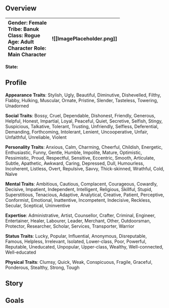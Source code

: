 
## Overview

| **Gender**: Female<br>**Tribe**: Banuk<br>**Class**: Rogue<br>**Age**: Adult<br>**Character Role**: <br>Main Character | ![[ImagePlaceholder.png]] |
| :--------------------------------------------------------------------------------------------------------------------- | ------------------------- |

**State:** 
## Profile
**Appearance Traits**: Stylish, Ugly, Beautiful, Diminutive, Dishevelled, Filthy, Flabby, Hulking, Muscular, Ornate, Pristine, Slender, Tasteless, Towering, Unadorned

**Social Traits**: Bossy, Cruel, Dependable, Dishonest, Friendly, Generous, Helpful, Honest, Impartial, Loyal, Peaceful, Quiet, Secretive, Selfish, Stingy, Suspicious, Talkative, Tolerant, Trusting, Unfriendly, Selfless, Deferential, Demanding, Forthcoming, Intolerant, Lenient, Uncooperative, Unfair, Unfaithful, Unreliable, Violent

**Personality Traits**: Anxious, Calm, Charming, Cheerful, Childish, Energetic, Enthusiastic, Funny, Gentle, Humble, Impolite, Mature, Optimistic, Pessimistic, Proud, Respectful, Sensitive, Eccentric, Smooth, Articulate, Subtle, Apathetic, Awkward, Caring, Depressed, Dull, Humourless, Incoherent, Listless, Overt, Repulsive, Savvy, Thick-skinned, Wrathful, Cold, Naïve

**Mental Traits**: Ambitious, Cautious, Complacent, Courageous, Cowardly, Decisive, Impatient, Independent, Intelligent, Religious, Skillful, Stupid, Superstitious, Tenacious, Adaptive, Analytical, Creative, Patient, Perceptive, Conformist, Emotional, Inattentive, Incompetent, Indecisive, Reckless, Secular, Sceptical, Uninventive

**Expertise**: Administrative, Artist, Counsellor, Crafter, Criminal, Engineer, Entertainer, Healer, Labourer, Leader, Merchant, Other, Outdoorsman, Protector, Researcher, Scholar, Services, Transporter, Warrior

**Status Traits**: Lucky, Popular, Influential, Anonymous, Disreputable, Famous, Helpless, Irrelevant, Isolated, Lower-class, Poor, Powerful, Reputable, Uneducated, Unpopular, Upper-class, Wealthy, Well-connected, Well-educated

**Physical Traits**: Clumsy, Quick, Weak, Conspicuous, Fragile, Graceful, Ponderous, Stealthy, Strong, Tough

## Story


## Goals
